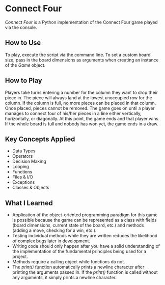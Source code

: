 # Connect Four
*Connect Four* is a Python implementation of the Connect Four game played via the console.

## How to Use
To play, execute the script via the command line. To set a custom board size, pass in the board dimensions as arguments when creating an instance of the *Game* object.

## How to Play
Players take turns entering a number for the column they want to drop their piece in. The piece will always land at the lowest unoccupied row for the column. If the column is full, no more pieces can be placed in that column. Once placed, pieces cannot be removed. The game goes on until a player manages to connect four of his/her pieces in a line either vertically, horizontally, or diagonally. At this point, the game ends and that player wins. If the whole board is full and nobody has won yet, the game ends in a draw.

## Key Concepts Applied
* Data Types
* Operators
* Decision Making
* Looping
* Functions
* Files & I/O
* Exceptions
* Classes & Objects

## What I Learned
* Application of the object-oriented programming paradigm for this game is possible because the game can be represented as a class with fields (board dimensions, current state of the board, etc.) and methods (adding a move, checking for a win, etc.).
* Testing individual methods while they are written reduces the likelihood of complex bugs later in development.
* Writing code should only happen after you have a solid understanding of the implementation of the fundamental principles being used for a project.
* Methods require a calling object while functions do not.
* The *print()* function automatically prints a newline character after printing the arguments passed in. If the *print()* function is called without any arguments, it simply prints a newline character.